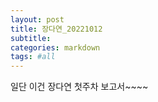 ```yaml
---
layout: post
title: 장다연_20221012
subtitle: 
categories: markdown
tags: #all
---
```



일단 이건 장다연 첫주차 보고서~~~~
